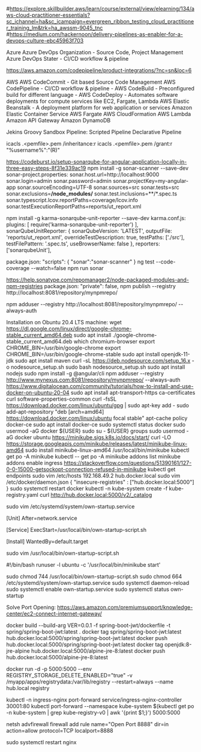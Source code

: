 #https://explore.skillbuilder.aws/learn/course/external/view/elearning/134/aws-cloud-practitioner-essentials?sc_ichannel=ha&sc_icampaign=evergreen_ribbon_testing_cloud_practitioner_training_lm&trk=ha_awssm-9045_tnc
#https://medium.com/hackernoon/delivery-pipelines-as-enabler-for-a-devops-culture-ebc45963f703

Azure
Azure DevOps Organization - Source Code, Project Management
Azure DevOps Stater - CI/CD workflow & pipeline

https://aws.amazon.com/codepipeline/product-integrations/?nc=sn&loc=6

AWS
AWS CodeCommit - Git based Source Code Management
AWS CodePipeline - CI/CD workflow & pipeline
    - AWS CodeBuild - Preconfigured build for different language
    - AWS CodeDeploy - Automates software deployments for compute services like EC2, Fargate, Lambda
AWS Elastic Beanstalk - A deployment platform for web application or services
Amazon Elastic Container Service
AWS Fargate
AWS CloudFormation
AWS Lambda
Amazon API Gateway
Amazon DynamoDB

Jekins Groovy Sandbox Pipeline:
Scripted Pipeline
Declarative Pipeline

icacls .\<pemfile>.pem /inheritance:r
icacls .\<pemfile>.pem /grant:r "%username%":"(R)"

https://codeburst.io/setup-sonarqube-for-angular-application-locally-in-three-easy-steps-8f31e339ac19
npm install -g sonar-scanner --save-dev
sonar-project.properties:
sonar.host.url=http://localhost:9000 
sonar.login=admin
sonar.password=admin
sonar.projectKey=my-angular-app
sonar.sourceEncoding=UTF-8
sonar.sources=src
sonar.tests=src
sonar.exclusions=**/node_modules/**
sonar.test.inclusions=**/*.spec.ts
sonar.typescript.lcov.reportPaths=coverage/lcov.info
sonar.testExecutionReportPaths=reports/ut_report.xml

npm install -g karma-sonarqube-unit-reporter --save-dev
karma.conf.js:
plugins: [
      require('karma-sonarqube-unit-reporter')
    ],
    sonarQubeUnitReporter: {
      sonarQubeVersion: 'LATEST',
      outputFile: 'reports/ut_report.xml',
      overrideTestDescription: true,
      testPaths: ['./src'],
      testFilePattern: '.spec.ts',
      useBrowserName: false
    },
    reporters: ['sonarqubeUnit'],

package.json:
"scripts": {
"sonar":"sonar-scanner"
}
ng test --code-coverage --watch=false
npm run sonar

https://help.sonatype.com/repomanager2/node-packaged-modules-and-npm-registries
package.json:
"private": false,
npm publish --registry http://localhost:8081/repository/mynpmrepo/

npm adduser --registry http://localhost:8081/repository/mynpmrepo/ --always-auth

Installation on Obuntu 20.4 LTS machine:
wget https://dl.google.com/linux/direct/google-chrome-stable_current_amd64.deb
sudo apt install ./google-chrome-stable_current_amd64.deb
which chromium-browser
export CHROME_BIN=/usr/bin/google-chrome
export CHROME_BIN=/usr/bin/google-chrome-stable
sudo apt install openjdk-11-jdk
sudo apt install maven
curl -sL https://deb.nodesource.com/setup_16.x -o nodesource_setup.sh
sudo bash nodesource_setup.sh
sudo apt install nodejs
sudo npm install -g @angular/cli
npm adduser --registry http://www.mynexus.com:8081/repository/mynpmrepo/ --always-auth
https://www.digitalocean.com/community/tutorials/how-to-install-and-use-docker-on-ubuntu-20-04
sudo apt install apt-transport-https ca-certificates curl software-properties-common
curl -fsSL https://download.docker.com/linux/ubuntu/gpg | sudo apt-key add -
sudo add-apt-repository "deb [arch=amd64] https://download.docker.com/linux/ubuntu focal stable"
apt-cache policy docker-ce
sudo apt install docker-ce
sudo systemctl status docker
sudo usermod -aG docker ${USER}
sudo su - ${USER}
groups
sudo usermod -aG docker ubuntu
https://minikube.sigs.k8s.io/docs/start/
curl -LO https://storage.googleapis.com/minikube/releases/latest/minikube-linux-amd64
sudo install minikube-linux-amd64 /usr/local/bin/minikube
kubectl get po -A
minikube kubectl -- get po -A
minikube addons list
minikube addons enable ingress
https://stackoverflow.com/questions/51390161/127-0-0-15000-getsockopt-connection-refused-in-minikube
kubectl get endpoints
sudo vim /etc/hosts
192.168.49.2 hub.docker.local
sudo vim /etc/docker/daemon.json
{
  "insecure-registries" : ["hub.docker.local:5000"]
}
sudo systemctl restart docker
kubectl -n kube-system create -f kube-registry.yaml
curl http://hub.docker.local:5000/v2/_catalog

sudo vim /etc/systemd/system/own-startup.service

[Unit]
After=network.service

[Service]
ExecStart=/usr/local/bin/own-startup-script.sh

[Install]
WantedBy=default.target

sudo vim /usr/local/bin/own-startup-script.sh

#!/bin/bash
runuser -l ubuntu -c '/usr/local/bin/minikube start'

sudo chmod 744 /usr/local/bin/own-startup-script.sh
sudo chmod 664 /etc/systemd/system/own-startup.service
sudo systemctl daemon-reload
sudo systemctl enable own-startup.service
sudo systemctl status own-startup


Solve Port Opening: https://aws.amazon.com/premiumsupport/knowledge-center/ec2-connect-internet-gateway/


docker build --build-arg VER=0.0.1 -f spring-boot-jwt/dockerfile -t spring/spring-boot-jwt:latest .
docker tag spring/spring-boot-jwt:latest hub.docker.local:5000/spring/spring-boot-jwt:latest
docker push hub.docker.local:5000/spring/spring-boot-jwt:latest
docker tag openjdk:8-jre-alpine hub.docker.local:5000/alpine-jre-8:latest
docker push hub.docker.local:5000/alpine-jre-8:latest

docker run -d -p 5000:5000 --env REGISTRY_STORAGE_DELETE_ENABLED="true" -v /myapp/apps/registrydata:/var/lib/registry --restart=always --name hub.local registry

kubectl -n ingress-nginx port-forward service/ingress-nginx-controller 30001:80
kubectl port-forward --namespace kube-system $(kubectl get po -n kube-system | grep kube-registry-v0 | awk '{print $1;}') 5000:5000

netsh advfirewall firewall add rule name="Open Port 8888" dir=in action=allow protocol=TCP localport=8888

sudo systemctl restart nginx

